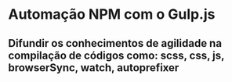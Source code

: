 # Automação NPM com o Gulp.js

## Difundir os conhecimentos de agilidade na compilação de códigos como: scss, css, js, browserSync, watch, autoprefixer
